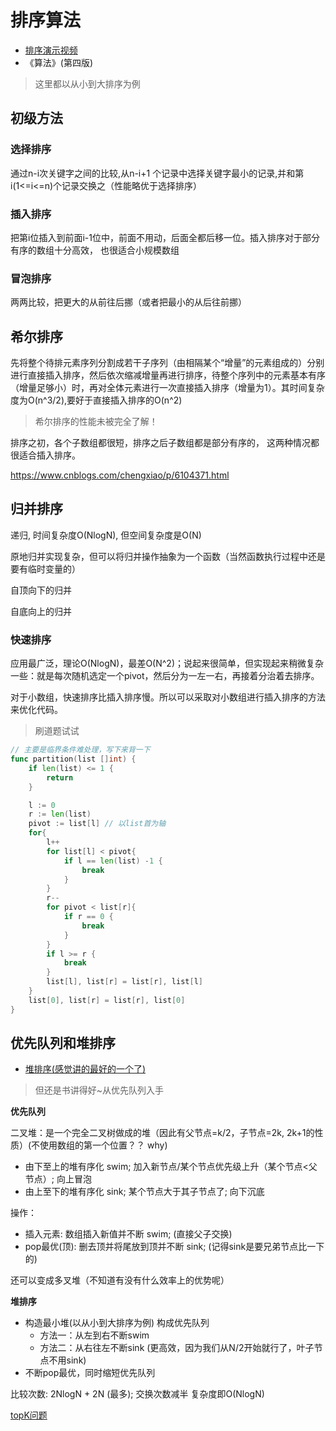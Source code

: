 # 排序算法
- [排序演示视频](https://www.cnblogs.com/Alexr/p/9940667.html)
- 《算法》(第四版)
> 这里都以从小到大排序为例

## 初级方法

### 选择排序

通过n-i次关键字之间的比较,从n-i+1 个记录中选择关键字最小的记录,并和第i(1<=i<=n)个记录交换之（性能略优于选择排序）

### 插入排序

把第i位插入到前面i-1位中，前面不用动，后面全都后移一位。插入排序对于部分有序的数组十分高效， 也很适合小规模数组

### 冒泡排序

两两比较，把更大的从前往后挪（或者把最小的从后往前挪）


## 希尔排序

先将整个待排元素序列分割成若干子序列（由相隔某个“增量”的元素组成的）分别进行直接插入排序，然后依次缩减增量再进行排序，待整个序列中的元素基本有序（增量足够小）时，再对全体元素进行一次直接插入排序（增量为1）。其时间复杂度为O(n^3/2),要好于直接插入排序的O(n^2)

> 希尔排序的性能未被完全了解！

排序之初，各个子数组都很短，排序之后子数组都是部分有序的， 这两种情况都很适合插入排序。

https://www.cnblogs.com/chengxiao/p/6104371.html

## 归并排序

递归, 时间复杂度O(NlogN), 但空间复杂度是O(N)

原地归并实现复杂，但可以将归并操作抽象为一个函数（当然函数执行过程中还是要有临时变量的）

自顶向下的归并

自底向上的归并

### 快速排序

应用最广泛，理论O(NlogN)，最差O(N^2)；说起来很简单，但实现起来稍微复杂一些：就是每次随机选定一个pivot，然后分为一左一右，再接着分治着去排序。

对于小数组，快速排序比插入排序慢。所以可以采取对小数组进行插入排序的方法来优化代码。

> 刷道题试试

```Go
// 主要是临界条件难处理，写下来背一下
func partition(list []int) {
    if len(list) <= 1 {
        return
    }

    l := 0
    r := len(list)
    pivot := list[l] // 以list首为轴
    for{
        l++
        for list[l] < pivot{
            if l == len(list) -1 {
                break
            }
        }
        r--
        for pivot < list[r]{
            if r == 0 {
                break
            }
        }
        if l >= r {
            break
        }
        list[l], list[r] = list[r], list[l]
    }
    list[0], list[r] = list[r], list[0]
}
```

## 优先队列和堆排序

- [堆排序(感觉讲的最好的一个了)](https://blog.csdn.net/u013384984/article/details/79496052)

> 但还是书讲得好~从优先队列入手

**优先队列**

二叉堆：是一个完全二叉树做成的堆（因此有父节点=k/2，子节点=2k, 2k+1的性质）(不使用数组的第一个位置？？ why)

- 由下至上的堆有序化 swim; 加入新节点/某个节点优先级上升（某个节点<父节点）; 向上冒泡
- 由上至下的堆有序化 sink; 某个节点大于其子节点了; 向下沉底

操作：
- 插入元素: 数组插入新值并不断 swim; (直接父子交换)
- pop最优(顶): 删去顶并将尾放到顶并不断 sink; (记得sink是要兄弟节点比一下的)

还可以变成多叉堆（不知道有没有什么效率上的优势呢）


**堆排序**

- 构造最小堆(以从小到大排序为例) 构成优先队列
  - 方法一：从左到右不断swim
  - 方法二：从右往左不断sink (更高效，因为我们从N/2开始就行了，叶子节点不用sink)
- 不断pop最优，同时缩短优先队列

比较次数: 2NlogN + 2N (最多); 交换次数减半
复杂度即O(NlogN)

[topK问题](top-k.md)